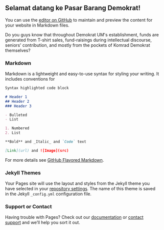 ## Selamat datang ke Pasar Barang Demokrat!

You can use the [editor on GitHub](https://github.com/DemokratUM/BarangDemokrat/edit/main/README.md) to maintain and preview the content for your website in Markdown files.

Do you guys know that throughout Demokrat UM's establishment, funds are generated from T-shirt sales, fund-raisings during intellectual discourse, seniors' contribution, and mostly from the pockets of Komrad Demokrat themselves?

### Markdown

Markdown is a lightweight and easy-to-use syntax for styling your writing. It includes conventions for

```markdown
Syntax highlighted code block

# Header 1
## Header 2
### Header 3

- Bulleted
- List

1. Numbered
2. List

**Bold** and _Italic_ and `Code` text

[Link](url) and ![Image](src)
```

For more details see [GitHub Flavored Markdown](https://guides.github.com/features/mastering-markdown/).

### Jekyll Themes

Your Pages site will use the layout and styles from the Jekyll theme you have selected in your [repository settings](https://github.com/DemokratUM/BarangDemokrat/settings/pages). The name of this theme is saved in the Jekyll `_config.yml` configuration file.

### Support or Contact

Having trouble with Pages? Check out our [documentation](https://docs.github.com/categories/github-pages-basics/) or [contact support](https://support.github.com/contact) and we’ll help you sort it out.
